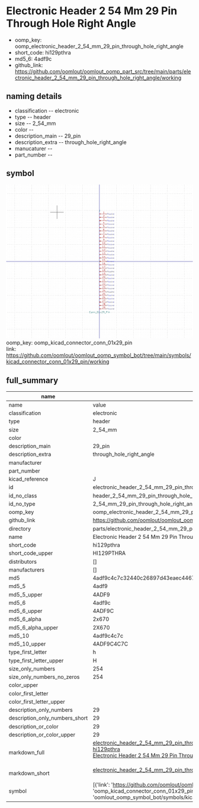 # Electronic Header 2 54 Mm 29 Pin Through Hole Right Angle

  
* oomp_key: oomp_electronic_header_2_54_mm_29_pin_through_hole_right_angle 
* short_code: hi129pthra
* md5_6: 4adf9c  
* github_link: https://github.com/oomlout/oomlout_oomp_part_src/tree/main/parts/electronic_header_2_54_mm_29_pin_through_hole_right_angle/working  
## naming details
* classification -- electronic
* type -- header
* size -- 2_54_mm
* color -- 
* description_main -- 29_pin
* description_extra -- through_hole_right_angle
* manucaturer -- 
* part_number -- 



## symbol

![](symbol/0/working/working_600.png)  
oomp_key: oomp_kicad_connector_conn_01x29_pin  
link: https://github.com/oomlout/oomlout_oomp_symbol_bot/tree/main/symbols/kicad_connector_conn_01x29_pin/working  


## full_summary
| name | value | 
| --- | --- | 
| name | value | 
| classification | electronic | 
| type | header | 
| size | 2_54_mm | 
| color |  | 
| description_main | 29_pin | 
| description_extra | through_hole_right_angle | 
| manufacturer |  | 
| part_number |  | 
| kicad_reference | J | 
| id | electronic_header_2_54_mm_29_pin_through_hole_right_angle | 
| id_no_class | header_2_54_mm_29_pin_through_hole_right_angle | 
| id_no_type | 2_54_mm_29_pin_through_hole_right_angle | 
| oomp_key | oomp_electronic_header_2_54_mm_29_pin_through_hole_right_angle | 
| github_link | https://github.com/oomlout/oomlout_oomp_part_src/tree/main/parts/electronic_header_2_54_mm_29_pin_through_hole_right_angle/working | 
| directory | parts/electronic_header_2_54_mm_29_pin_through_hole_right_angle | 
| name | Electronic Header 2 54 Mm 29 Pin Through Hole Right Angle | 
| short_code | hi129pthra | 
| short_code_upper | HI129PTHRA | 
| distributors | [] | 
| manufacturers | [] | 
| md5 | 4adf9c4c7c32440c26897d43eaec4467 | 
| md5_5 | 4adf9 | 
| md5_5_upper | 4ADF9 | 
| md5_6 | 4adf9c | 
| md5_6_upper | 4ADF9C | 
| md5_6_alpha | 2x670 | 
| md5_6_alpha_upper | 2X670 | 
| md5_10 | 4adf9c4c7c | 
| md5_10_upper | 4ADF9C4C7C | 
| type_first_letter | h | 
| type_first_letter_upper | H | 
| size_only_numbers | 254 | 
| size_only_numbers_no_zeros | 254 | 
| color_upper |  | 
| color_first_letter |  | 
| color_first_letter_upper |  | 
| description_only_numbers | 29 | 
| description_only_numbers_short | 29 | 
| description_or_color | 29 | 
| description_or_color_upper | 29 | 
| markdown_full | [electronic_header_2_54_mm_29_pin_through_hole_right_angle](https://github.com/oomlout/oomlout_oomp_part_src/tree/main/parts/electronic_header_2_54_mm_29_pin_through_hole_right_angle/working)<br>[hi129pthra](https://github.com/oomlout/oomlout_oomp_part_src/tree/main/parts/electronic_header_2_54_mm_29_pin_through_hole_right_angle/working)<br>[Electronic Header 2 54 Mm 29 Pin Through Hole Right Angle](https://github.com/oomlout/oomlout_oomp_part_src/tree/main/parts/electronic_header_2_54_mm_29_pin_through_hole_right_angle/working)<br><br> | 
| markdown_short | [electronic_header_2_54_mm_29_pin_through_hole_right_angle](https://github.com/oomlout/oomlout_oomp_part_src/tree/main/parts/electronic_header_2_54_mm_29_pin_through_hole_right_angle/working)<br><br> | 
| symbol | [{'link': 'https://github.com/oomlout/oomlout_oomp_symbol_bot/tree/main/symbols/kicad_connector_conn_01x29_pin', 'oomp_key': 'oomp_kicad_connector_conn_01x29_pin', 'directory': 'oomlout_oomp_symbol_bot/symbols/kicad_connector_conn_01x29_pin//working/working.kicad_sym'}] | 

